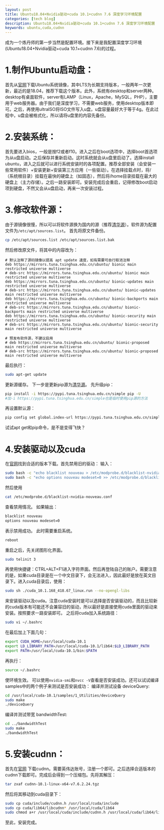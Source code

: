 ```yaml
---
layout: post
title: Ubuntu18.04+Nvidia驱动+cuda 10.1+cudnn 7.6 深度学习环境配置
categories: [tech blog]
description: Ubuntu18.04+Nvidia驱动+cuda 10.1+cudnn 7.6 深度学习环境配置
keywords: ubuntu,cuda,cudnn
---
```

成为一个炼丹师的第一步当然是配置环境。接下来是我配置深度学习环境(Ubuntu18.04+Nvidia驱动+cuda 10.1+cudnn 7.6)的过程。
# 1.制作Ubuntu启动盘：
首先从[官网](https://cn.ubuntu.com/download)下载Ubuntu系统镜像，其中LTS为长期支持版本，一般两年一次更新，最近的是18.04，推荐下载这个版本。此外，系统有desktop和server两种。desktop有桌面软件，server有LAMP（Linux，Apache，MySQL，PHP），主要用于web服务器。由于我们是深度学习，不需要web服务，使用desktop版本即可。之后，再使用ultraISO将ISO文件写入u盘，u盘容量最好大于等于4g。在此过程中，u盘会被格式化，所以请将u盘里的内容先备份。
# 2.安装系统：
首先要进入bios，一般是按f2或者f10。进入之后在boot选项中，选择boot首选项为从u盘启动。之后保存并重新启动。这时系统就会从u盘里启动了。选择install ubuntu，进入之后就可以进行系统安装时的各项配置。推荐全部安装（会安装一些常用软件）+安装更新+安装第三方应用（一些驱动）。在选择挂载点时，将/（系统根目录）挂载在最快的硬盘上（如固态），然后将/home目录挂载在最大的硬盘上（主力存储）。之后一路安装即可。安装完成后会重启，记得修改boot启动项到硬盘，不然又会从u盘启动，再来一次安装过程。
# 3.修改软件源：
由于源镜像很慢，所以可以将软件源换为国内的源（推荐[清华源](https://mirrors.tuna.tsinghua.edu.cn/help/ubuntu/)）。软件源为配置文件为`/etc/apt/sources.list`。
首先将原文件备份。
```sh
cp /etc/apt/sources.list /etc/apt/sources.list.bak
```
然后修改原文件，将其中的内容改为：
```
# 默认注释了源码镜像以提高 apt update 速度，如有需要可自行取消注释
deb https://mirrors.tuna.tsinghua.edu.cn/ubuntu/ bionic main restricted universe multiverse
# deb-src https://mirrors.tuna.tsinghua.edu.cn/ubuntu/ bionic main restricted universe multiverse
deb https://mirrors.tuna.tsinghua.edu.cn/ubuntu/ bionic-updates main restricted universe multiverse
# deb-src https://mirrors.tuna.tsinghua.edu.cn/ubuntu/ bionic-updates main restricted universe multiverse
deb https://mirrors.tuna.tsinghua.edu.cn/ubuntu/ bionic-backports main restricted universe multiverse
# deb-src https://mirrors.tuna.tsinghua.edu.cn/ubuntu/ bionic-backports main restricted universe multiverse
deb https://mirrors.tuna.tsinghua.edu.cn/ubuntu/ bionic-security main restricted universe multiverse
# deb-src https://mirrors.tuna.tsinghua.edu.cn/ubuntu/ bionic-security main restricted universe multiverse

# 预发布软件源，不建议启用
# deb https://mirrors.tuna.tsinghua.edu.cn/ubuntu/ bionic-proposed main restricted universe multiverse
# deb-src https://mirrors.tuna.tsinghua.edu.cn/ubuntu/ bionic-proposed main restricted universe multiverse
```
最后执行：
```sh
sudo apt-get update
```
更新源缓存。
下一步是更新pip源为[清华源](https://mirrors.tuna.tsinghua.edu.cn/help/pypi/)。
先升级pip：
```sh
pip install -i https://pypi.tuna.tsinghua.edu.cn/simple pip -U
#加-i https://pypi.tuna.tsinghua.edu.cn/simple也是临时使用pip源的方法
```
再设置默认源：
```sh
pip config set global.index-url https://pypi.tuna.tsinghua.edu.cn/simple
```
试试apt get和pip命令，是不是变得飞快？
# 4.安装驱动以及cuda
在[官网](https://developer.nvidia.com/cuda-downloads)找到合适的版本下载。首先禁用旧的驱动：
输入：
```sh
sudo bash -c "echo blacklist nouveau > /etc/modprobe.d/blacklist-nvidia-nouveau.conf"
sudo bash -c "echo options nouveau modeset=0 >> /etc/modprobe.d/blacklist-nvidia-nouveau.conf"
```
然后使用
```sh
cat /etc/modprobe.d/blacklist-nvidia-nouveau.conf
```
查看禁用情况。
如果输出：
```sh
blacklist nouveau
options nouveau modeset=0
```
表示禁用成功。
此时需要重启系统。
```sh
reboot
```
重启之后，先关闭图形化界面。
```sh
sudo telinit 3
```
再使用快捷键：CTRL+ALT+F1进入字符界面。然后再登陆自己的账户。需要注意的是，如果cuda目录是在一个中文目录下，会无法进入，因此最好是放在英文目录下。进入cuda目录后，使用：
```sh
sudo sh ./cuda_10.1.168_418.67_linux.run --no-opengl-libs
```
来安装驱动以及cuda。注意cuda安装时是可以选择是否安装驱动的，而且比较新的cuda版本有可能还不会兼容旧的驱动，所以最好是直接使用cuda里面的驱动来安装。按照要求一路安装即可。
之后将cuda加入系统路径：
```sh
sudo vi ~/.bashrc
```
在最后加上下面几句：
```sh
export CUDA_HOME=/usr/local/cuda-10.1
export LD_LIBRARY_PATH=/usr/local/cuda-10.1/lib64:$LD_LIBRARY_PATH
export PATH=/usr/local/cuda-10.1/bin:$PATH
```
再执行：
```sh
source ~/.bashrc
```
使环境生效。
可以使用`nvidia-smi`和`nvcc -V`查看是否安装成功。还可以试试编译samples中的两个例子来测试是否安装成功：
编译并测试设备 deviceQuery:
```sh
cd /usr/local/cuda-10.1/samples/1_Utilities/deviceQuery
sudo make
./deviceQuery
```
编译并测试带宽 bandwidthTest:
```sh
cd ../bandwidthTest
sudo make
./bandwidthTest
```
# 5.安装cudnn：
首先在[官网](https://developer.nvidia.com/rdp/cudnn-download)
下载cudnn。需要英伟达账号，注册一个即可。之后选择合适版本的cudnn下载即可。完成后会得到一个压缩包。先将其解压：
```sh
tar zxaf cudnn-10.1-linux-x64-v7.6.2.24.tgz
```
然后将其移动到cuda目录下：
```sh
sudo cp cuda/include/cudnn.h /usr/local/cuda/include
sudo cp cuda/lib64/libcudnn* /usr/local/cuda/lib64
sudo chmod a+r /usr/local/cuda/include/cudnn.h /usr/local/cuda/lib64/libcudnn*
```
至此，安装完成。  
